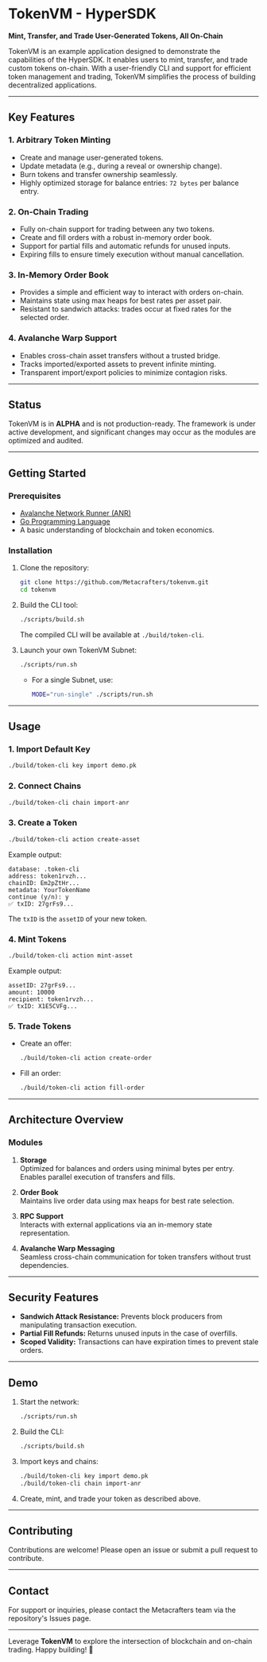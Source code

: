 # TokenVM - HyperSDK 

**Mint, Transfer, and Trade User-Generated Tokens, All On-Chain**

TokenVM is an example application designed to demonstrate the capabilities of the HyperSDK. It enables users to mint, transfer, and trade custom tokens on-chain. With a user-friendly CLI and support for efficient token management and trading, TokenVM simplifies the process of building decentralized applications.

---

## **Key Features**

### 1. **Arbitrary Token Minting**
- Create and manage user-generated tokens.
- Update metadata (e.g., during a reveal or ownership change).
- Burn tokens and transfer ownership seamlessly.
- Highly optimized storage for balance entries: `72 bytes` per balance entry.

### 2. **On-Chain Trading**
- Fully on-chain support for trading between any two tokens.
- Create and fill orders with a robust in-memory order book.
- Support for partial fills and automatic refunds for unused inputs.
- Expiring fills to ensure timely execution without manual cancellation.

### 3. **In-Memory Order Book**
- Provides a simple and efficient way to interact with orders on-chain.
- Maintains state using max heaps for best rates per asset pair.
- Resistant to sandwich attacks: trades occur at fixed rates for the selected order.

### 4. **Avalanche Warp Support**
- Enables cross-chain asset transfers without a trusted bridge.
- Tracks imported/exported assets to prevent infinite minting.
- Transparent import/export policies to minimize contagion risks.

---

## **Status**
TokenVM is in **ALPHA** and is not production-ready. The framework is under active development, and significant changes may occur as the modules are optimized and audited.

---

## **Getting Started**

### **Prerequisites**
- [Avalanche Network Runner (ANR)](https://github.com/ava-labs/avalanche-network-runner)
- [Go Programming Language](https://golang.org/doc/install)
- A basic understanding of blockchain and token economics.

### **Installation**
1. Clone the repository:
   ```bash
   git clone https://github.com/Metacrafters/tokenvm.git
   cd tokenvm
   ```
2. Build the CLI tool:
   ```bash
   ./scripts/build.sh
   ```
   The compiled CLI will be available at `./build/token-cli`.

3. Launch your own TokenVM Subnet:
   ```bash
   ./scripts/run.sh
   ```
   - For a single Subnet, use:
     ```bash
     MODE="run-single" ./scripts/run.sh
     ```

---

## **Usage**

### **1. Import Default Key**
```bash
./build/token-cli key import demo.pk
```

### **2. Connect Chains**
```bash
./build/token-cli chain import-anr
```

### **3. Create a Token**
```bash
./build/token-cli action create-asset
```
Example output:
```text
database: .token-cli
address: token1rvzh...
chainID: Em2pZtHr...
metadata: YourTokenName
continue (y/n): y
✅ txID: 27grFs9...
```
The `txID` is the `assetID` of your new token.

### **4. Mint Tokens**
```bash
./build/token-cli action mint-asset
```
Example output:
```text
assetID: 27grFs9...
amount: 10000
recipient: token1rvzh...
✅ txID: X1E5CVFg...
```

### **5. Trade Tokens**
- Create an offer:
  ```bash
  ./build/token-cli action create-order
  ```
- Fill an order:
  ```bash
  ./build/token-cli action fill-order
  ```

---

## **Architecture Overview**

### **Modules**
1. **Storage**  
   Optimized for balances and orders using minimal bytes per entry. Enables parallel execution of transfers and fills.
   
2. **Order Book**  
   Maintains live order data using max heaps for best rate selection.

3. **RPC Support**  
   Interacts with external applications via an in-memory state representation.

4. **Avalanche Warp Messaging**  
   Seamless cross-chain communication for token transfers without trust dependencies.

---

## **Security Features**
- **Sandwich Attack Resistance:** Prevents block producers from manipulating transaction execution.
- **Partial Fill Refunds:** Returns unused inputs in the case of overfills.
- **Scoped Validity:** Transactions can have expiration times to prevent stale orders.

---

## **Demo**
1. Start the network:
   ```bash
   ./scripts/run.sh
   ```
2. Build the CLI:
   ```bash
   ./scripts/build.sh
   ```
3. Import keys and chains:
   ```bash
   ./build/token-cli key import demo.pk
   ./build/token-cli chain import-anr
   ```
4. Create, mint, and trade your token as described above.

---

## **Contributing**
Contributions are welcome! Please open an issue or submit a pull request to contribute.

---

## **Contact**
For support or inquiries, please contact the Metacrafters team via the repository's Issues page.

---

Leverage **TokenVM** to explore the intersection of blockchain and on-chain trading. Happy building! 🎉
